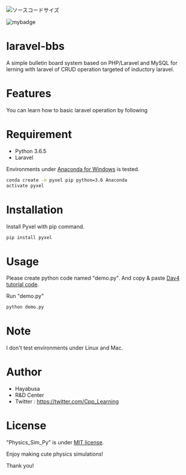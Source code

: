 ![ソースコードサイズ](https://img.shields.io/github/languages/code-size/upbook0426/laravel-bbs)

![mybadge](https://img.shields.io/badge/%E3%83%A9%E3%83%99%E3%83%AB-1-fff)


# laravel-bbs
 
A simple bulletin board system based on PHP/Laravel and MySQL for lerning with laravel of CRUD operation
targeted of inductory laravel.
 
  
# Features
 
You can learn how to basic laravel operation by following  

 
# Requirement
 
* Python 3.6.5
* Laravel 
 
Environments under [Anaconda for Windows](https://www.anaconda.com/distribution/) is tested.
 
```bash
conda create -n pyxel pip python=3.6 Anaconda
activate pyxel
```
 
# Installation
 
Install Pyxel with pip command.
 
```bash
pip install pyxel
```
 
# Usage
 
Please create python code named "demo.py".
And copy &amp; paste [Day4 tutorial code](https://cpp-learning.com/pyxel_physical_sim4/).
 
Run "demo.py"
 
```bash
python demo.py
```
 
# Note
 
I don't test environments under Linux and Mac.
 
# Author
 
* Hayabusa
* R&D Center
* Twitter : https://twitter.com/Cpp_Learning
 
# License
 
"Physics_Sim_Py" is under [MIT license](https://en.wikipedia.org/wiki/MIT_License).
 
Enjoy making cute physics simulations!
 
Thank you!
